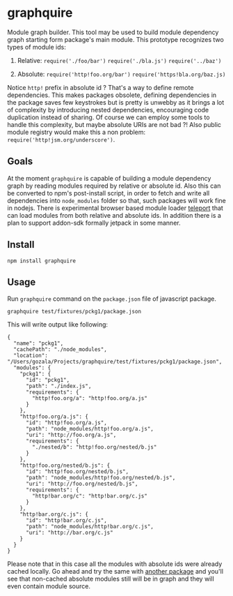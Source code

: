 # graphquire #

Module graph builder. This tool may be used to build module dependency graph
starting form package's main module. This prototype recognizes two types of
module ids:

  1. Relative:
     `require('./foo/bar')`
     `require('./bla.js')`
     `require('../baz')`

  2. Absolute:
     `require('http!foo.org/bar')`
     `require('https!bla.org/baz.js)`

Notice `http!` prefix in absolute id ? That's a way to define remote
dependencies. This makes packages obsolete, defining dependencies in the package
saves few keystrokes but is pretty is unwebby as it brings a lot of complexity
by introducing nested dependencies, encouraging code duplication instead of
sharing. Of course we can employ some tools to handle this complexity, but
maybe absolute URIs are not bad ?! Also public module registry would make this
a non problem: `require('http!jsm.org/underscore')`.

## Goals ##

At the moment `graphquire` is capable of building a module dependency graph by
reading modules required by relative or absolute id. Also this can be converted
to npm's post-install script, in order to fetch and write all dependencies into
`node_modules` folder so that, such packages will work fine in nodejs. There
is experimental browser based module loader
[teleport](https://github.com/Gozala/teleport/blob/experimental/npm-1.x.x/teleport.js)
that can load modules from both relative and absolute ids. In addition there is
a plan to support addon-sdk formally jetpack in some manner.


## Install ##

    npm install graphquire

## Usage ##

Run `graphquire` command on the `package.json` file of javascript package.

    graphquire test/fixtures/pckg1/package.json

This will write output like following:

    {
      "name": "pckg1",
      "cachePath": "./node_modules",
      "location": "/Users/gozala/Projects/graphquire/test/fixtures/pckg1/package.json",
      "modules": {
        "pckg1": {
          "id": "pckg1",
          "path": "./index.js",
          "requirements": {
            "http!foo.org/a": "http!foo.org/a.js"
          }
        },
        "http!foo.org/a.js": {
          "id": "http!foo.org/a.js",
          "path": "node_modules/http!foo.org/a.js",
          "uri": "http://foo.org/a.js",
          "requirements": {
            "./nested/b": "http!foo.org/nested/b.js"
          }
        },
        "http!foo.org/nested/b.js": {
          "id": "http!foo.org/nested/b.js",
          "path": "node_modules/http!foo.org/nested/b.js",
          "uri": "http://foo.org/nested/b.js",
          "requirements": {
            "http!bar.org/c": "http!bar.org/c.js"
          }
        },
        "http!bar.org/c.js": {
          "id": "http!bar.org/c.js",
          "path": "node_modules/http!bar.org/c.js",
          "uri": "http://bar.org/c.js"
        }
      }
    }


Please note that in this case all the modules with absolute ids were already
cached locally. Go ahead and try the same with
[another package](./test/fixtures/pckg2/package.json) and you'll see that
non-cached absolute modules still will be in graph and they will even contain
module source.
